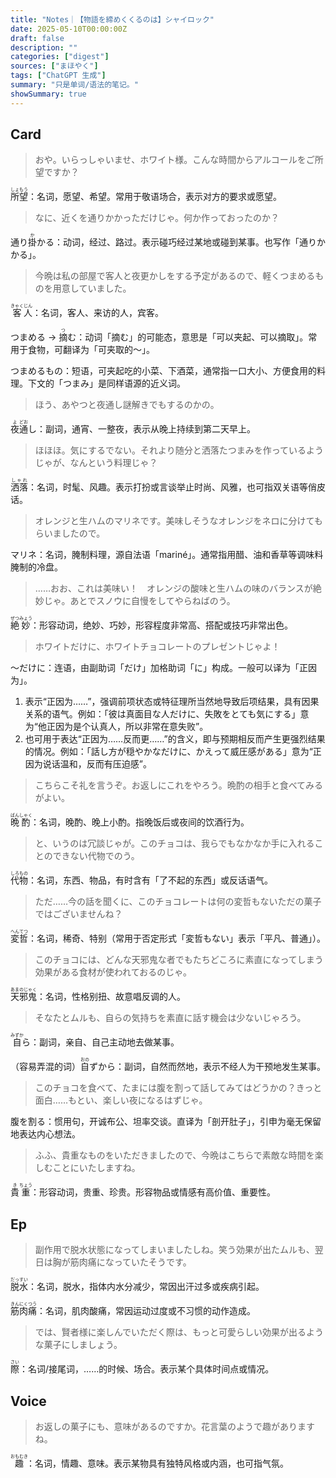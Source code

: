 ```yaml
---
title: "Notes｜【物語を締めくくるのは】シャイロック"
date: 2025-05-10T00:00:00Z
draft: false
description: ""
categories: ["digest"]
sources: ["まほやく"]
tags: ["ChatGPT 生成"]
summary: "只是单词/语法的笔记。"
showSummary: true
---
```


## Card

>おや。いらっしゃいませ、ホワイト様。こんな時間からアルコールをご所望ですか？

<ruby>所<rt>しょ</rt></ruby><ruby>望<rt>もう</rt></ruby>：名词，愿望、希望。常用于敬语场合，表示对方的要求或愿望。

>なに、近くを通りかかっただけじゃ。何か作っておったのか？

通り<ruby>掛<rt>か</rt></ruby>かる：动词，经过、路过。表示碰巧经过某地或碰到某事。也写作「通りかかる」。

>今晩は私の部屋で客人と夜更かしをする予定があるので、軽くつまめるものを用意していました。

<ruby>客<rt>きゃく</rt></ruby><ruby>人<rt>じん</rt></ruby>：名词，客人、来访的人，宾客。

つまめる → <ruby>摘<rt>つ</rt></ruby>む：动词「摘む」的可能态，意思是「可以夹起、可以摘取」。常用于食物，可翻译为「可夹取的～」。

つまめるもの：短语，可夹起吃的小菜、下酒菜，通常指一口大小、方便食用的料理。下文的「つまみ」是同样语源的近义词。

>ほう、あやつと夜通し謎解きでもするのかの。

<ruby>夜<rt>よ</rt></ruby><ruby>通<rt>どお</rt></ruby>し：副词，通宵、一整夜，表示从晚上持续到第二天早上。

>ほほほ。気にするでない。それより随分と洒落たつまみを作っているようじゃが、なんという料理じゃ？

<ruby>洒落<rt>しゃれ</rt></ruby>：名词，时髦、风趣。表示打扮或言谈举止时尚、风雅，也可指双关语等俏皮话。

>オレンジと生ハムのマリネです。美味しそうなオレンジをネロに分けてもらいましたので。

マリネ：名词，腌制料理，源自法语「mariné」。通常指用醋、油和香草等调味料腌制的冷盘。

>……おお、これは美味い！　オレンジの酸味と生ハムの味のバランスが絶妙じゃ。あとでスノウに自慢をしてやらねばのう。

<ruby>絶<rt>ぜつ</rt></ruby><ruby>妙<rt>みょう</rt></ruby>：形容动词，绝妙、巧妙，形容程度非常高、搭配或技巧非常出色。

>ホワイトだけに、ホワイトチョコレートのプレゼントじゃよ！

～だけに：连语，由副助词「だけ」加格助词「に」构成。一般可以译为「正因为」。
1. 表示“正因为……”，强调前项状态或特征理所当然地导致后项结果，具有因果关系的语气。例如：「彼は真面目な人だけに、失敗をとても気にする」意为“他正因为是个认真人，所以非常在意失败”。
2. 也可用于表达“正因为……反而更……”的含义，即与预期相反而产生更强烈结果的情况。例如：「話し方が穏やかなだけに、かえって威圧感がある」意为“正因为说话温和，反而有压迫感”。

>こちらこそ礼を言うぞ。お返しにこれをやろう。晩酌の相手と食べてみるがよい。

<ruby>晩<rt>ばん</rt></ruby><ruby>酌<rt>しゃく</rt></ruby>：名词，晚酌、晚上小酌。指晚饭后或夜间的饮酒行为。

>と、いうのは冗談じゃが。このチョコは、我らでもなかなか手に入れることのできない代物でのう。

<ruby>代<rt>しろ</rt></ruby><ruby>物<rt>もの</rt></ruby>：名词，东西、物品，有时含有「了不起的东西」或反话语气。

>ただ……今の話を聞くに、このチョコレートは何の変哲もないただの菓子ではございませんね？

<ruby>変<rt>へん</rt></ruby><ruby>哲<rt>てつ</rt></ruby>：名词，稀奇、特别（常用于否定形式「変哲もない」表示「平凡、普通」）。

>このチョコには、どんな天邪鬼な者でもたちどころに素直になってしまう効果がある食材が使われておるのじゃ。

<ruby>天邪鬼<rt>あまのじゃく</rt></ruby>：名词，性格别扭、故意唱反调的人。

>そなたとムルも、自らの気持ちを素直に話す機会は少ないじゃろう。

<ruby>自<rt>みずか</rt></ruby>ら：副词，亲自、自己主动地去做某事。

（容易弄混的词）<ruby>自<rt>おの</rt></ruby>ずから：副词，自然而然地，表示不经人为干预地发生某事。

>このチョコを食べて、たまには腹を割って話してみてはどうかの？きっと面白……もとい、楽しい夜になるはずじゃ。

腹を割る：惯用句，开诚布公、坦率交谈。直译为「剖开肚子」，引申为毫无保留地表达内心想法。

>ふふ、貴重なものをいただきましたので、今晩はこちらで素敵な時間を楽しむことにいたしますね。

<ruby>貴<rt>き</rt></ruby><ruby>重<rt>ちょう</rt></ruby>：形容动词，贵重、珍贵。形容物品或情感有高价值、重要性。

## Ep

>副作用で脱水状態になってしまいましたしね。笑う効果が出たムルも、翌日は胸が筋肉痛になっていたそうです。

<ruby>脱水<rt>だっすい</rt></ruby>：名词，脱水，指体内水分减少，常因出汗过多或疾病引起。

<ruby>筋<rt>きん</rt></ruby><ruby>肉<rt>にく</rt></ruby><ruby>痛<rt>つう</rt></ruby>：名词，肌肉酸痛，常因运动过度或不习惯的动作造成。

>では、賢者様に楽しんでいただく際は、もっと可愛らしい効果が出るような菓子にしましょう。

<ruby>際<rt>さい</rt></ruby>：名词/接尾词，……的时候、场合。表示某个具体时间点或情况。

## Voice

>お返しの菓子にも、意味があるのですか。花言葉のようで趣がありますね。

<ruby>趣<rt>おもむき</rt></ruby>：名词，情趣、意味。表示某物具有独特风格或内涵，也可指气氛。

